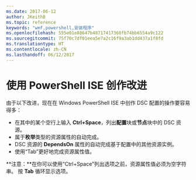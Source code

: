 ```yaml
---
ms.date: 2017-06-12
author: JKeithB
ms.topic: reference
keywords: "wmf,powershell,安装程序"
ms.openlocfilehash: 555e01e88647b40717417360fb74bb6554a9c122
ms.sourcegitcommit: 75f70c7df01eea5e7a2c16f9a3ab1dd437a1f8fd
ms.translationtype: HT
ms.contentlocale: zh-CN
ms.lasthandoff: 06/12/2017
---
```

# <a name="authoring-improvements-using-powershell-ise"></a>使用 PowerShell ISE 创作改进

由于以下改进，现在在 Windows PowerShell ISE 中创作 DSC 配置的操作要容易得多：

- 在其中的某个空行上输入 **Ctrl+Space**，列出**配置**块或**节点**块中的 DSC 资源。
- 属于**枚举**类型的资源属性的自动完成。
- DSC 资源的 **DependsOn** 属性的自动完成基于配置中的其他资源实例。
- 使用“Tab”更好地完成资源属性值。

**注意：**在你可以使用“Ctrl+Space”列出选项之前，资源属性值必须为空字符串。 按 **Tab** 循环显示选项。


